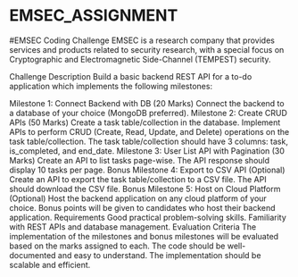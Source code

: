 # EMSEC_ASSIGNMENT
#EMSEC Coding Challenge
EMSEC is a research company that provides services and products related to security research, with a special focus on Cryptographic and Electromagnetic Side-Channel (TEMPEST) security.

Challenge Description
Build a basic backend REST API for a to-do application which implements the following milestones:

Milestone 1: Connect Backend with DB (20 Marks)
Connect the backend to a database of your choice (MongoDB preferred).
Milestone 2: Create CRUD APIs (50 Marks)
Create a task table/collection in the database.
Implement APIs to perform CRUD (Create, Read, Update, and Delete) operations on the task table/collection.
The task table/collection should have 3 columns: task, is_completed, and end_date.
Milestone 3: User List API with Pagination (30 Marks)
Create an API to list tasks page-wise.
The API response should display 10 tasks per page.
Bonus Milestone 4: Export to CSV API (Optional)
Create an API to export the task table/collection to a CSV file.
The API should download the CSV file.
Bonus Milestone 5: Host on Cloud Platform (Optional)
Host the backend application on any cloud platform of your choice.
Bonus points will be given to candidates who host their backend application.
Requirements
Good practical problem-solving skills.
Familiarity with REST APIs and database management.
Evaluation Criteria
The implementation of the milestones and bonus milestones will be evaluated based on the marks assigned to each.
The code should be well-documented and easy to understand.
The implementation should be scalable and efficient.

